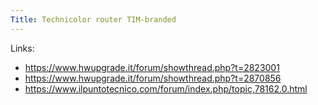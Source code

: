```yaml
---
Title: Technicolor router TIM-branded
---
```


Links:
- https://www.hwupgrade.it/forum/showthread.php?t=2823001
- https://www.hwupgrade.it/forum/showthread.php?t=2870856
- https://www.ilpuntotecnico.com/forum/index.php/topic,78162.0.html
